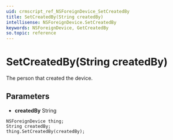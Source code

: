 ```yaml
---
uid: crmscript_ref_NSForeignDevice_SetCreatedBy
title: SetCreatedBy(String createdBy)
intellisense: NSForeignDevice.SetCreatedBy
keywords: NSForeignDevice, GetCreatedBy
so.topic: reference
---
```


# SetCreatedBy(String createdBy)

The person that created the device.

## Parameters

* **createdBy** String

```crmscript
NSForeignDevice thing;
String createdBy;
thing.SetCreatedBy(createdBy);
```

